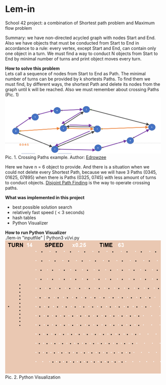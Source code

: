 # Lem-in
School 42 project: a combination of Shortest path problem and Maximum flow problem

Summary: we have non-directed acycled graph with nodes Start and End. Also we have objects that must be conducted from Start to End in accordance to a rule: every vertex, except Start and End, can contain only one object in a turn. We must find a way to conduct N objects from Start to End by minimal number of turns and print object moves every turn.

**How to solve this problem**  
Lets call a sequence of nodes from Start to End as Path. The minimal number of turns can be provided by k shortests Paths. To find them we must find, by different ways, the shortest Path and delete its nodes from the graph until k will be reached. Also we must remember about crossing Paths (Pic. 1)
![](<img/Edrowzee example.png>)  
Pic. 1. Crossing Paths example. Author: [Edrowzee](https://github.com/nApTu3aHs)  
  
Here we have n = 6 object to provide. And there is a situation when we could not delete every Shortest Path, because we will have 3 Paths (0345, 01625, 07895) when there is Paths (0325, 0745) with less amount of turns to conduct objects. [Disjoint Path Finding](http://www.macfreek.nl/memory/Disjoint_Path_Finding) is the way to operate crossing paths.  
  
**What was implemented in this project**
- best possible solution search
- relatively fast speed ( < 3 seconds)
- hash tables
- Python Visualizer

**How to run Python Visualizer**  
./lem-in "inputfile" | Python3 vi/vi.py  
![](<img/viz.png>)  
Pic. 2. Python Visualization
